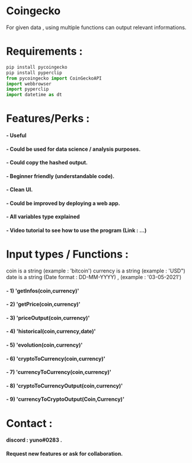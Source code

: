 # Coingecko
For given data , using multiple functions can output relevant informations. 

# Requirements : 
```python
pip install pycoingecko
pip install pyperclip
from pycoingecko import CoinGeckoAPI
import webbrowser
import pyperclip
import datetime as dt
```
# Features/Perks :

#### -  Useful
#### -  Could be used for data science / analysis purposes.
#### -  Could copy the hashed output.
#### -  Beginner friendly (understandable code).
#### -  Clean UI.
#### -  Could be improved by deploying a web app.
#### -  All variables type explained
#### -  Video tutorial to see how to use the program (Link : ...)

# Input types / Functions : 

coin is a string (example : 'bitcoin')
currency is a string (example : 'USD")
date is a string (Date format : DD-MM-YYYY) , (example : '03-05-2021')


#### - 1) 'getInfos(coin,currency)'
#### - 2) 'getPrice(coin,currency)'
#### - 3) 'priceOutput(coin,currency)'
#### - 4) 'historical(coin,currency,date)'
#### - 5) 'evolution(coin,currency)'
#### - 6) 'cryptoToCurrency(coin,currency)'
#### - 7) 'currencyToCurrency(coin,currency)'
#### - 8) 'cryptoToCurrencyOutput(coin,currency)'
#### - 9) 'currencyToCryptoOutput(Coin,Currency)'


# Contact : 

#### discord : yuno#0283 .
#### Request new features or ask for collaboration.

